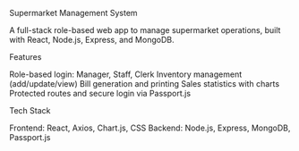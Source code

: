 Supermarket Management System

A full-stack role-based web app to manage supermarket operations, built with React, Node.js, Express, and MongoDB.


Features

Role-based login: Manager, Staff, Clerk
Inventory management (add/update/view)
Bill generation and printing
Sales statistics with charts
Protected routes and secure login via Passport.js


Tech Stack

Frontend: React, Axios, Chart.js, CSS
Backend: Node.js, Express, MongoDB, Passport.js
